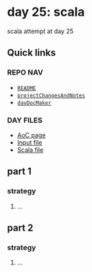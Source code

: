 # day 25: scala
scala attempt at day 25
## Quick links
### REPO NAV
* [`README`](./README.md)
* [`projectChangesAndNotes`](./projectChangesAndNotes.md)
* [`dayDocMaker`](./dayDocMaker.md)
### DAY FILES
* [AoC page](https://adventofcode.com/2023/day/25)
* [Input file](https://adventofcode.com/2023/day/25/input)
* [Scala file](../../src/main/scala/day25.scala)
## part 1
### strategy
1. ...
## part 2
### strategy
1. ...
